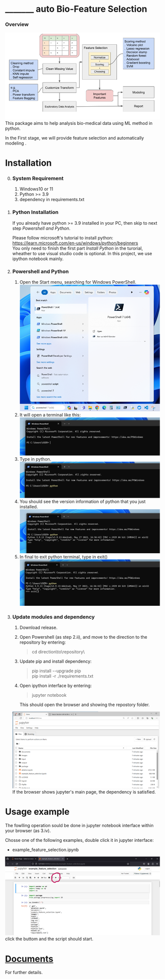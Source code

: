 # _______ auto Bio-Feature Selection
### Overview
![image](./images/workflow/auto_selection_workflow.png) 
This package aims to help analysis bio-medical data using ML method in python.   

In the First stage, we will provide feature selection and automatically modeling .

<!--
# Index
- Installation
- Usage example
- [Documents](./documents/main.md)
-->

# Installation
0. ### System Requirement
    1. Windows10 or 11
    2. Python >= 3.9
    3. dependency in requirements.txt    

1. ### Python Installation
    If you already have python >= 3.9 installed in your PC, then skip to next step *Powershell and Python*.   

    Please follow microsoft's tutorial to install python:    
    https://learn.microsoft.com/en-us/windows/python/beginners    
    You only need to finish the first part *Install Python* in the turorial, wheather to use visual studio code is optional. In this project, we use ipython notebook mainly. 

2. ### Powershell and Python
    1. Open the Start menu, searching for Windows PowerShell.    
        ![image](./images/tutorial/open_powershell.png)
    2. It will open a terminal like this:
        ![image](./images/tutorial/powershell_window.png)    
    3. Type in python.    
        ![image](./images/tutorial/powershell_python.png)    
    4. You should see the version information of python that you just installed. 
        ![image](./images/tutorial/powershell_python_result.png)
    5. In final to exit python terminal, type in exit()
        ![image](./images/tutorial/powershell_exit.png)



3. ### Update modules and dependency
    1. Download release.

    2. Open Powershell (as step 2.ii), and move to the direction to the repository by entering:
        > cd direction\\to\\repository\

    3. Update pip and install dependency:
        > pip install --upgrade pip    
        > pip install -r ./requirements.txt    

    4. Open ipython interface by entering:    
        > jupyter notebook    

        This should open the browser and showing the repostory folder.    

    ![image](./images/tutorial/browser_jupyter.png)
    If the browser shows jupyter's main page, the dependency is satisfied.


# Usage example    
The fowlling operation sould be done in jupyter notebook interface within your browser (as 3.iv).    

Chosse one of the following examples, double click it in jupyter interface:    
- example_feature_selection.ipynb

![image](./images/tutorial/jupyter_runall.png)
click the buttom and the script should start.


# [Documents](./documents/main.md)
For further details.